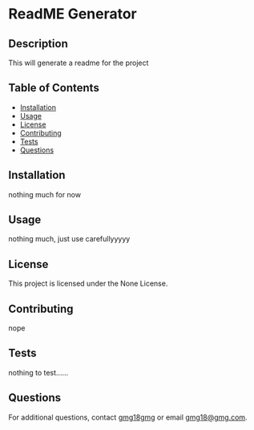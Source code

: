 
# ReadME Generator

## Description
This will generate a readme for the project

## Table of Contents
- [Installation](#installation)
- [Usage](#usage)
- [License](#license)
- [Contributing](#contributing)
- [Tests](#tests)
- [Questions](#questions)

## Installation
nothing much for now

## Usage
nothing much, just use carefullyyyyy

## License
This project is licensed under the None License.

## Contributing
nope

## Tests
nothing to test......

## Questions
For additional questions, contact [gmg18gmg](https://github.com/gmg18gmg) or email gmg18@gmg.com.
